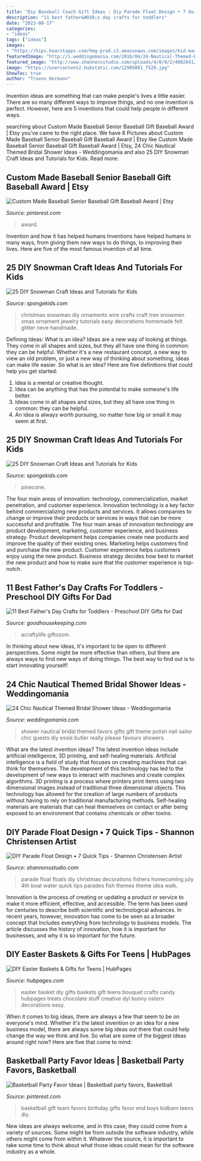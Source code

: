 ```yaml
---
title: "Diy Baseball Coach Gift Ideas : Diy Parade Float Design • 7 Quick Tips"
description: "11 best father&#039;s day crafts for toddlers"
date: "2023-08-17"
categories:
- "ideas"
tags: ["ideas"]
images:
- "https://hips.hearstapps.com/hmg-prod.s3.amazonaws.com/images/kid-made-scribble-mug-i-heart-arts-and-crafts-1522687961.jpg?crop=1xw:1xh;center,top&amp;resize=768:*"
featuredImage: "http://i.weddingomania.com/2016/04/24-Nautical-Themed-Bridal-Shower-Ideas-16.jpg"
featured_image: "http://www.shannonsstudio.com/uploads/4/0/0/2/4002641/8435375.jpg?554"
image: "https://usercontent2.hubstatic.com/12909881_f520.jpg"
ShowToc: true
author: "Travon Hermann"
---
```



Invention ideas are something that can make people's lives a little easier. There are so many different ways to improve things, and no one invention is perfect. However, here are 5 inventions that could help people in different ways.

	

		
searching about Custom Made Baseball Senior Baseball Gift Baseball Award | Etsy you've came to the right place. We have 8 Pictures about Custom Made Baseball Senior Baseball Gift Baseball Award | Etsy like Custom Made Baseball Senior Baseball Gift Baseball Award | Etsy, 24 Chic Nautical Themed Bridal Shower Ideas - Weddingomania and also 25 DIY Snowman Craft Ideas and Tutorials for Kids. Read more:
		
    
## Custom Made Baseball Senior Baseball Gift Baseball Award | Etsy

<img loading=lazy src="https://i.pinimg.com/736x/6c/9e/e5/6c9ee50480eff686e8308d73a1254938.jpg" onerror="this.onerror=null;this.src='https://tse4.mm.bing.net/th?id=OIP.tUBcMGAr72EkkwEMd6Qd_QHaHk&amp;pid=15.1';" alt="Custom Made Baseball Senior Baseball Gift Baseball Award | Etsy">

_Source: pinterest.com_

>award. 

	

Invention and how it has helped humans
Inventions have helped humans in many ways, from giving them new ways to do things, to improving their lives. Here are five of the most famous invention of all time.

    
## 25 DIY Snowman Craft Ideas And Tutorials For Kids

<img loading=lazy src="https://spongekids.com/wp-content/uploads/2016/12/diy-snowman/12-diy-snowman-crafts-for-kids.jpg" onerror="this.onerror=null;this.src='https://tse4.mm.bing.net/th?id=OIP.qHS4ygHYyHaZG90GIHQn7wHaJ4&amp;pid=15.1';" alt="25 DIY Snowman Craft Ideas and Tutorials for Kids">

_Source: spongekids.com_

>christmas snowman diy ornaments wire crafts craft tree snowmen xmas ornament jewelry tutorials easy decorations homemade felt glitter neve handmade. 

	

Defining Ideas: What is an idea?
Ideas are a new way of looking at things. They come in all shapes and sizes, but they all have one thing in common: they can be helpful. Whether it's a new restaurant concept, a new way to view an old problem, or just a new way of thinking about something, ideas can make life easier. So what is an idea? Here are five definitions that could help you get started: 
1) Idea is a mental or creative thought.
2) Idea can be anything that has the potential to make someone's life better.
3) Ideas come in all shapes and sizes, but they all have one thing in common: they can be helpful.
4) An idea is always worth pursuing, no matter how big or small it may seem at first.

    
## 25 DIY Snowman Craft Ideas And Tutorials For Kids

<img loading=lazy src="https://www.spongekids.com/wp-content/uploads/2016/12/diy-snowman/15-diy-snowman-crafts-for-kids.jpg" onerror="this.onerror=null;this.src='https://tse1.mm.bing.net/th?id=OIP.uHZInlfc3-qrEXLonU1ZqwHaHa&amp;pid=15.1';" alt="25 DIY Snowman Craft Ideas and Tutorials for Kids">

_Source: spongekids.com_

>pinecone. 

	

The four main areas of innovation: technology, commercialization, market penetration, and customer experience.
Innovation technology is a key factor behind commercializing new products and services. It allows companies to change or improve their products or services in ways that can be more successful and profitable. The four main areas of innovation technology are product development, marketing, customer experience, and business strategy. Product development helps companies create new products and improve the quality of their existing ones. Marketing helps customers find and purchase the new product. Customer experience helps customers enjoy using the new product. Business strategy decides how best to market the new product and how to make sure that the customer experience is top-notch.

    
## 11 Best Father&#039;s Day Crafts For Toddlers - Preschool DIY Gifts For Dad

<img loading=lazy src="https://hips.hearstapps.com/hmg-prod.s3.amazonaws.com/images/kid-made-scribble-mug-i-heart-arts-and-crafts-1522687961.jpg?crop=1xw:1xh;center,top&amp;resize=768:*" onerror="this.onerror=null;this.src='https://tse1.mm.bing.net/th?id=OIP.BAz0D0muPq3uPVDUvEs6TQHaLE&amp;pid=15.1';" alt="11 Best Father&#039;s Day Crafts for Toddlers - Preschool DIY Gifts for Dad">

_Source: goodhousekeeping.com_

>acraftylife giftozom. 

	

In thinking about new ideas, it's important to be open to different perspectives. Some might be more effective than others, but there are always ways to find new ways of doing things. The best way to find out is to start innovating yourself!

    
## 24 Chic Nautical Themed Bridal Shower Ideas - Weddingomania

<img loading=lazy src="http://i.weddingomania.com/2016/04/24-Nautical-Themed-Bridal-Shower-Ideas-16.jpg" onerror="this.onerror=null;this.src='https://tse4.mm.bing.net/th?id=OIP.BpfLr8C96-lcXnBpI67ESwHaJ4&amp;pid=15.1';" alt="24 Chic Nautical Themed Bridal Shower Ideas - Weddingomania">

_Source: weddingomania.com_

>shower nautical bridal themed favors gifts gift theme polish nail sailor chic guests diy essie butler really please favours showers. 

	

What are the latest invention ideas?
The latest invention ideas include artificial intelligence, 3D printing, and self-healing materials. Artificial intelligence is a field of study that focuses on creating machines that can think for themselves. The development of this technology has led to the development of new ways to interact with machines and create complex algorithms. 3D printing is a process where printers print items using two dimensional images instead of traditional three dimensional objects. This technology has allowed for the creation of large numbers of products without having to rely on traditional manufacturing methods. Self-healing materials are materials that can heal themselves on contact or after being exposed to an environment that contains chemicals or other toxins.

    
## DIY Parade Float Design • 7 Quick Tips - Shannon Christensen Artist

<img loading=lazy src="http://www.shannonsstudio.com/uploads/4/0/0/2/4002641/8435375.jpg?554" onerror="this.onerror=null;this.src='https://tse3.mm.bing.net/th?id=OIP.JgwcR6icLl2k_bK1bkr8SAHaD8&amp;pid=15.1';" alt="DIY Parade Float Design • 7 Quick Tips - Shannon Christensen Artist">

_Source: shannonsstudio.com_

>parade float floats diy christmas decorations fishers homecoming july 4th boat water quick tips parades fish themes theme idea walk. 

	

Innovation is the process of creating or updating a product or service to make it more efficient, effective, and accessible. The term has been used for centuries to describe both scientific and technological advances. In recent years, however, innovation has come to be seen as a broader concept that Includes everything from technology to business models. The article discusses the history of innovation, how it is important for businesses, and why it is so important for the future.

    
## DIY Easter Baskets &amp; Gifts For Teens | HubPages

<img loading=lazy src="https://usercontent2.hubstatic.com/12909881_f520.jpg" onerror="this.onerror=null;this.src='https://tse4.mm.bing.net/th?id=OIP.Qzp6-FHPMdgul_LQz7Y9GgHaNJ&amp;pid=15.1';" alt="DIY Easter Baskets &amp; Gifts for Teens | HubPages">

_Source: hubpages.com_

>easter basket diy gifts baskets gift teens bouquet crafts candy hubpages treats chocolate stuff creative dyi bunny ostern decorations easy. 

	

When it comes to big ideas, there are always a few that seem to be on everyone's mind. Whether it's the latest invention or an idea for a new business model, there are always some big ideas out there that could help change the way we think and live. So what are some of the biggest ideas around right now? Here are five that come to mind: 

    
## Basketball Party Favor Ideas | Basketball Party Favors, Basketball

<img loading=lazy src="https://i.pinimg.com/736x/39/b4/73/39b4734f5f69357673cb07575a118204.jpg" onerror="this.onerror=null;this.src='https://tse1.mm.bing.net/th?id=OIP.M4fKkwOpgcqjidjGvR42awAAAA&amp;pid=15.1';" alt="Basketball Party Favor Ideas | Basketball party favors, Basketball">

_Source: pinterest.com_

>basketball gift team favors birthday gifts favor end boys kidbam teens diy. 

	

New ideas are always welcome, and in this case, they could come from a variety of sources. Some might be from outside the software industry, while others might come from within it. Whatever the source, it is important to take some time to think about what those ideas could mean for the software industry as a whole.

